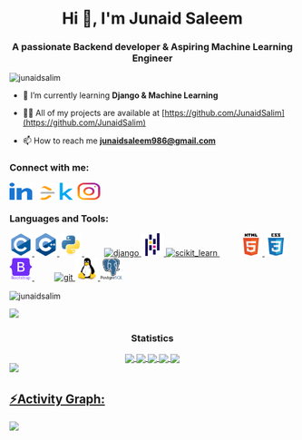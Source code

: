 
<h1 align="center">Hi 👋, I'm Junaid Saleem</h1>
<h3 align="center">A passionate Backend developer & Aspiring Machine Learning Engineer</h3>

<p align="left"> <img src="https://komarev.com/ghpvc/?username=junaidsalim&label=Profile%20views&color=0e75b6&style=flat" alt="junaidsalim" /> </p>

- 🌱 I’m currently learning **Django & Machine Learning**

- 👨‍💻 All of my projects are available at [https://github.com/JunaidSalim](https://github.com/JunaidSalim)

- 📫 How to reach me **junaidsaleem986@gmail.com**

</div><h3 align="left">Connect with me:</h3>
<p align="left">
<a href="https://linkedin.com/in/junaid-saleem" target="blank"><img align="center" src="https://raw.githubusercontent.com/teamedwardforever/Readme-Generator/71f25dd8b98329b168142a6b782a107b75eab178/svg/Social/linked-in-alt.svg" alt="junaid-saleem" height="30" width="40" /></a><a href="https://www.leetcode.com/Junaid_Saleem" target="blank"><img align="center" src="https://raw.githubusercontent.com/teamedwardforever/Readme-Generator/71f25dd8b98329b168142a6b782a107b75eab178/svg/Social/leet-code.svg" alt="Junaid_Saleem" height="30" width="40" /></a><a href="https://kaggle.com/junaidsaleem1" target="blank"><img align="center" src="https://raw.githubusercontent.com/teamedwardforever/Readme-Generator/71f25dd8b98329b168142a6b782a107b75eab178/svg/Social/kaggle.svg" alt="junaidsaleem1" height="30" width="40" /></a><a href="https://instagram.com/junaid__saleem" target="blank"><img align="center" src="https://raw.githubusercontent.com/teamedwardforever/Readme-Generator/71f25dd8b98329b168142a6b782a107b75eab178/svg/Social/instagram.svg" alt="junaid__saleem" height="30" width="40" /></a></p>

<h3 align="left">Languages and Tools:</h3>
<p align="left"><a href="https://www.cprogramming.com/" target="_blank" rel="noreferrer"> <img src="https://raw.githubusercontent.com/devicons/devicon/master/icons/c/c-original.svg" alt="c" width="40" height="40"/> 
</a> <a href="https://www.w3schools.com/cpp/" target="_blank" rel="noreferrer"> <img src="https://raw.githubusercontent.com/devicons/devicon/master/icons/cplusplus/cplusplus-original.svg" alt="cplusplus" width="40" height="40"/> </a>
  <a href="https://www.python.org" target="_blank" rel="noreferrer"> <img src="https://raw.githubusercontent.com/devicons/devicon/master/icons/python/python-original.svg" alt="python" width="40" height="40"/> </a> &nbsp;&nbsp;&nbsp;&nbsp;&nbsp;&nbsp;&nbsp;&nbsp;
  <a href="https://www.djangoproject.com/" target="_blank" rel="noreferrer"> <img src="https://cdn.worldvectorlogo.com/logos/django.svg" alt="django" width="40" height="40"/> </a> 
<a href="https://pandas.pydata.org/" target="_blank" rel="noreferrer"> <img src="https://raw.githubusercontent.com/devicons/devicon/2ae2a900d2f041da66e950e4d48052658d850630/icons/pandas/pandas-original.svg" alt="pandas" width="40" height="40"/> </a> 
<a href="https://scikit-learn.org/" target="_blank" rel="noreferrer"> <img src="https://upload.wikimedia.org/wikipedia/commons/0/05/Scikit_learn_logo_small.svg" alt="scikit_learn" width="40" height="40"/> </a>
&nbsp;&nbsp;&nbsp;&nbsp;&nbsp;&nbsp;&nbsp;&nbsp;
<a href="https://www.w3.org/html/" target="_blank" rel="noreferrer"> <img src="https://raw.githubusercontent.com/devicons/devicon/master/icons/html5/html5-original-wordmark.svg" alt="html5" width="40" height="40"/> </a>
<a href="https://www.w3schools.com/css/" target="_blank" rel="noreferrer"> <img src="https://raw.githubusercontent.com/devicons/devicon/master/icons/css3/css3-original-wordmark.svg" alt="css3" width="40" height="40"/> </a>
 <a href="https://getbootstrap.com" target="_blank" rel="noreferrer"> <img src="https://raw.githubusercontent.com/devicons/devicon/master/icons/bootstrap/bootstrap-plain-wordmark.svg" alt="bootstrap" width="40" height="40"/> </a> 
&nbsp;&nbsp;&nbsp;&nbsp;&nbsp;&nbsp;&nbsp;&nbsp;
<a href="https://git-scm.com/" target="_blank" rel="noreferrer"> <img src="https://www.vectorlogo.zone/logos/git-scm/git-scm-icon.svg" alt="git" width="40" height="40"/> </a> 
<a href="https://www.linux.org/" target="_blank" rel="noreferrer"> <img src="https://raw.githubusercontent.com/devicons/devicon/master/icons/linux/linux-original.svg" alt="linux" width="40" height="40"/> </a> 
<a href="https://www.postgresql.org" target="_blank" rel="noreferrer"> <img src="https://raw.githubusercontent.com/devicons/devicon/master/icons/postgresql/postgresql-original-wordmark.svg" alt="postgresql" width="40" height="40"/> </a> 
</p>


<p><img align="center" src="https://github-readme-streak-stats.herokuapp.com/?user=junaidsalim&" alt="junaidsalim" /></p>

<img src="https://user-images.githubusercontent.com/73097560/115834477-dbab4500-a447-11eb-908a-139a6edaec5c.gif"><h3 align="center">Statistics</h3>
<div align="center">
<a href="https://github.com/JunaidSalim">
<img align="center" src="http://github-profile-summary-cards.vercel.app/api/cards/stats?username=JunaidSalim&theme=swift" height="180em" />
<img align="center" src="http://github-profile-summary-cards.vercel.app/api/cards/most-commit-language?username=JunaidSalim&theme=swift" height="180em" />
<img align="center" src="http://github-profile-summary-cards.vercel.app/api/cards/repos-per-language?username=JunaidSalim&theme=swift" height="180em" />
<img align="center" src="http://github-profile-summary-cards.vercel.app/api/cards/productive-time?username=JunaidSalim&theme=swift" height="180em" />
<img align="center" src="http://github-profile-summary-cards.vercel.app/api/cards/profile-details?username=JunaidSalim&theme=swift" height="180em" />
</div>
<img src="https://user-images.githubusercontent.com/73097560/115834477-dbab4500-a447-11eb-908a-139a6edaec5c.gif"><h2 align="left">⚡Activity Graph:</h2>
<img align="center" src="https://github-readme-activity-graph.vercel.app/graph?username=JunaidSalim&theme=github-compact"/>


